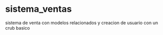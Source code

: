 # sistema_ventas
 sistema de venta con modelos relacionados y creacion de usuario con un crub basico
